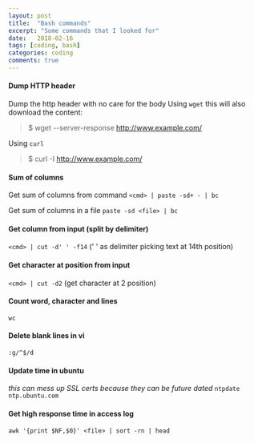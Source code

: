 ```yaml
---
layout: post
title:  "Bash commands"
excerpt: "Some commands that I looked for"
date:   2018-02-16
tags: [coding, bash]
categories: coding
comments: true
---
```

#### Dump HTTP header
Dump the http header with no care for the body
Using `wget` this will also download the content: 
> $ wget --server-response http://www.example.com/ 

Using `curl`
> $ curl -I http://www.example.com/

#### Sum of columns 
Get sum of columns from command
`<cmd> | paste -sd+ - | bc`

Get sum of columns in a file
`paste -sd <file> | bc` 

#### Get column from input (split by delimiter) 
`<cmd> | cut -d' ' -f14` (' ' as delimiter picking text at 14th position) 

#### Get character at position from input 
`<cmd> | cut -d2` (get character at 2 position)

#### Count word, character and lines 
`wc ` 

#### Delete blank lines in vi
`:g/^$/d`

#### Update time in ubuntu
*this can mess up SSL certs because they can be future dated*
`ntpdate ntp.ubuntu.com`

#### Get high response time in access log
`awk '{print $NF,$0}' <file> | sort -rn | head`